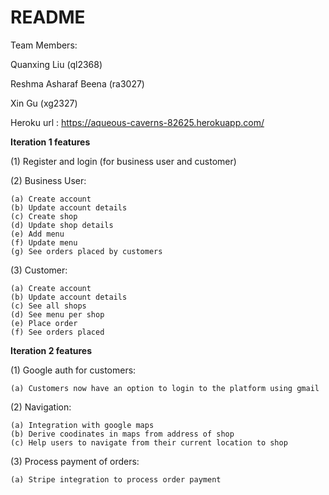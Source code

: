 # README

Team Members:

Quanxing Liu (ql2368)

Reshma Asharaf Beena (ra3027)

Xin Gu (xg2327)

Heroku url : https://aqueous-caverns-82625.herokuapp.com/

**Iteration 1 features**

(1) Register and login (for business user and customer)

(2) Business User:

	(a) Create account
	(b) Update account details
	(c) Create shop	
	(d) Update shop details
	(e) Add menu
	(f) Update menu
	(g) See orders placed by customers
(3) Customer:

	(a) Create account
	(b) Update account details
	(c) See all shops
	(d) See menu per shop
	(e) Place order
	(f) See orders placed
	
**Iteration 2 features**

(1) Google auth for customers:

    (a) Customers now have an option to login to the platform using gmail
    
(2) Navigation:

    (a) Integration with google maps
    (b) Derive coodinates in maps from address of shop
    (c) Help users to navigate from their current location to shop
    
(3) Process payment of orders:

    (a) Stripe integration to process order payment
     
